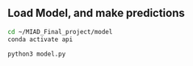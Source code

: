 ## Load Model, and make predictions


```bash
cd ~/MIAD_Final_project/model
conda activate api

python3 model.py

```
